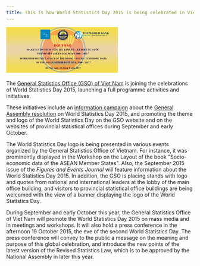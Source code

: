 ```yaml
---
title: This is how World Statistics Day 2015 is being celebrated in Viet Nam
---
```

<img src="/images/VietnamWorkshop2.jpg" alt="Vietnam Workshop banner" style="width:300px"><br><br>The <a href="http://www.gso.gov.vn/Default_en.aspx?tabid=491" target="_blank">General Statistics Office (GSO) of Viet Nam</a> is joining the celebrations of World Statistics Day 2015, launching a full programme activities and initiatives.  

These initiatives include an <a href="http://www.gso.gov.vn/default_en.aspx?tabid=768&ItemID=15097" target="_blank">information campaign</a> about the <a href="https://worldstatisticsday.org/2015/06/03/general-assembly-resolution/" target="_blank">General Assembly resolution</a> on World Statistics Day 2015, and promoting the theme and logo of the World Statistics Day on the GSO website and on the websites of provincial statistical offices during September and early October.  

The World Statistics Day logo is being presented in various events organized by the General Statistics Office of Vietnam.  For instance, it was prominently displayed in the Workshop on the Layout of the book "Socio-economic data of the ASEAN Member States".  Also, the September 2015 issue of the <em>Figures and Events Journal</em> will feature information about the World Statistics Day 2015. In addition, the GSO is placing stands with logo and quotes from national and international leaders at the lobby of the main office building, and visitors to provincial statistical office buildings are being welcomed with the view of a banner displaying the logo of the World Statistics Day.



During September and early October this year, the General Statistics Office of Viet Nam will promote the World Statistics Day 2015 on mass media and in meetings and workshops. It will also hold a press conference in the afternoon 19 October 2015, the eve of the second World Statistics Day. The press conference will convey to the public a message on the meaning and purpose of this global celebration, and introduce the new points of the latest version of the Revised Statistics Law, which is to be approved by the National Assembly in later this year.
